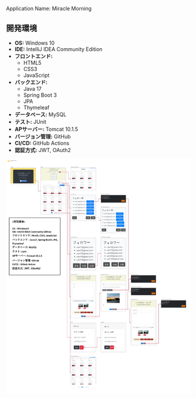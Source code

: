 Application Name: Miracle Morning

## 開発環境

- **OS:** Windows 10
- **IDE:** IntelliJ IDEA Community Edition
- **フロントエンド:**
  - HTML5
  - CSS3
  - JavaScript
- **バックエンド:**
  - Java 17
  - Spring Boot 3
  - JPA
  - Thymeleaf
- **データベース:** MySQL
- **テスト:** JUnit
- **APサーバー:** Tomcat 10.1.5
- **バージョン管理:** GitHub
- **CI/CD:** GitHub Actions
- **認証方式:** JWT, OAuth2


![gamensenido](./gamensenido.png)

